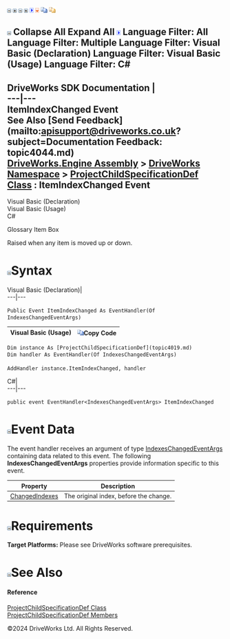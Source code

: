 ![](dotnetimages/collapse.gif) ![](dotnetimages/expand.gif) ![](dotnetimages/collapse.gif) ![](dotnetimages/expand.gif) ![](dotnetimages/drpdown.gif) ![](dotnetimages/drpdown_orange.gif) ![](dotnetimages/copycode.gif) ![](dotnetimages/copycodeHighlight.gif)

![](dotnetimages/collapse.gif) Collapse All Expand All ![](dotnetimages/drpdown.gif) Language Filter: All  Language Filter: Multiple  Language Filter: Visual Basic (Declaration) Language Filter: Visual Basic (Usage) Language Filter: C#  
---  
DriveWorks SDK Documentation  |   
---|---  
ItemIndexChanged Event   
See Also [Send Feedback](mailto:apisupport@driveworks.co.uk?subject=Documentation Feedback: topic4044.md)  
[DriveWorks.Engine Assembly](topic2156.md) > [DriveWorks Namespace](topic2159.md) > [ProjectChildSpecificationDef Class](topic4019.md) : ItemIndexChanged Event  
---  
  
Visual Basic (Declaration)    
Visual Basic (Usage)    
C# 

Glossary Item Box

Raised when any item is moved up or down. 

# ![](dotnetimages/collapse.gif)Syntax

Visual Basic (Declaration)|   
---|---  
      
    
    Public Event ItemIndexChanged As EventHandler(Of IndexesChangedEventArgs)  
  
Visual Basic (Usage)| ![](dotnetimages/copycode.gif)Copy Code  
---|---  
      
    
    Dim instance As [ProjectChildSpecificationDef](topic4019.md)
    Dim handler As EventHandler(Of IndexesChangedEventArgs)
     
    AddHandler instance.ItemIndexChanged, handler  
  
C#|   
---|---  
      
    
    public event EventHandler<IndexesChangedEventArgs> ItemIndexChanged  
  
# ![](dotnetimages/collapse.gif)Event Data

The event handler receives an argument of type [IndexesChangedEventArgs](topic3496.md) containing data related to this event. The following **IndexesChangedEventArgs** properties provide information specific to this event.

Property| Description  
---|---  
[ChangedIndexes](topic3503.md)| The original index, before the change.   
  
# ![](dotnetimages/collapse.gif)Requirements

**Target Platforms:** Please see DriveWorks software prerequisites.

# ![](dotnetimages/collapse.gif)See Also

#### Reference

[ProjectChildSpecificationDef Class](topic4019.md)   
[ProjectChildSpecificationDef Members](topic4020.md)

©2024 DriveWorks Ltd. All Rights Reserved.
